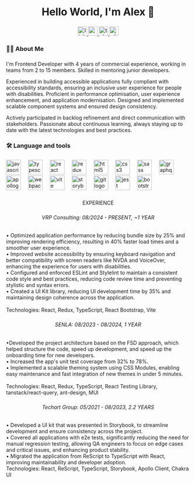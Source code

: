 <div align="center">
  <h1 align="center">Hello World, I'm Alex 👋</h1>
</div>

###

<div align="center">
  <a href="https://www.linkedin.com/in/alex-svirzhevskij/?locale=en_US" target="_blank">
    <img src="https://img.shields.io/static/v1?message=LinkedIn&logo=linkedin&label=&color=0077B5&logoColor=white&labelColor=&style=for-the-badge" height="25" alt="linkedin logo"  />
  </a>
  <a href="mailto:alexander.svirzhevsky@gmail.com">
    <img src="https://img.shields.io/static/v1?message=Gmail&logo=gmail&label=&color=D14836&logoColor=white&labelColor=&style=for-the-badge" height="25" alt="gmail logo"  />
  </a>
  <a href="https://t.me/alexander_svirzhevsky" target="_blank">
    <img src="https://img.shields.io/static/v1?message=Telegram&logo=telegram&label=&color=2CA5E0&logoColor=white&labelColor=&style=for-the-badge" height="25" alt="telegram logo"  />
  </a>
  <a href="https://Wa.me/+375297984910" target="_blank">
    <img src="https://img.shields.io/static/v1?message=Whatsapp&logo=whatsapp&label=&color=25D366&logoColor=white&labelColor=&style=for-the-badge" height="25" alt="whatsapp logo"  />
  </a>
</div>

###

<h3 align="left">👩‍💻  About Me</h3>

###

<p align="left">I'm Frontend Developer with 4 years of commercial experience, working in teams from 2 to 15 members. Skilled in mentoring junior developers.</p>
<p align="left">Experienced in building accessible applications fully compliant with accessibility standards, ensuring an inclusive user experience for people with disabilities. Proficient in performance optimisation, user experience enhancement, and application modernisation. Designed and implemented scalable component systems and ensured design consistency. </p>
<p align="left">Actively participated in backlog refinement and direct communication with stakeholders. Passionate about continuous learning, always staying up to date with the latest technologies and best practices.</p>

###

<h3 align="left">🛠 Language and tools</h3>

###

<div align="left">
  <img src="https://cdn.jsdelivr.net/gh/devicons/devicon/icons/javascript/javascript-original.svg" height="40" alt="javascript logo"  />
  <img width="12" />
  <img src="https://cdn.jsdelivr.net/gh/devicons/devicon/icons/typescript/typescript-original.svg" height="40" alt="typescript logo"  />
  <img width="12" />
  <img src="https://cdn.jsdelivr.net/gh/devicons/devicon/icons/react/react-original.svg" height="40" alt="react logo"  />
  <img width="12" />
  <img src="https://cdn.jsdelivr.net/gh/devicons/devicon/icons/redux/redux-original.svg" height="40" alt="redux logo"  />
  <img width="12" />
  <img src="https://cdn.jsdelivr.net/gh/devicons/devicon/icons/html5/html5-original.svg" height="40" alt="html5 logo"  />
  <img width="12" />
  <img src="https://cdn.jsdelivr.net/gh/devicons/devicon/icons/css3/css3-original.svg" height="40" alt="css3 logo"  />
  <img width="12" />
  <img src="https://skillicons.dev/icons?i=sass" height="40" alt="sass logo"  />
  <img width="12" />
  <img src="https://cdn.jsdelivr.net/gh/devicons/devicon/icons/graphql/graphql-plain.svg" height="40" alt="graphql logo"  />
  <img width="12" />
  <img src="https://cdn.simpleicons.org/apollographql/311C87" height="40" alt="apollographql logo"  />
  <img width="12" />
  <img src="https://cdn.simpleicons.org/webpack/8DD6F9" height="40" alt="webpack logo"  />
  <img width="12" />
  <img src="https://skillicons.dev/icons?i=vite" height="40" alt="vite logo"  />
  <img width="12" />
  <img src="https://cdn.jsdelivr.net/gh/devicons/devicon/icons/storybook/storybook-original.svg" height="40" alt="storybook logo"  />
  <img width="12" />
  <img src="https://cdn.jsdelivr.net/gh/devicons/devicon/icons/git/git-original.svg" height="40" alt="git logo"  />
  <img width="12" />
  <img src="https://cdn.simpleicons.org/jest/C21325" height="40" alt="jest logo"  />
  <img width="12" />
  <img src="https://skillicons.dev/icons?i=bootstrap" height="40" alt="bootstrap logo"  />
</div>

###

<p align="center">EXPERIENCE</p>

###

<h6 align="center">VRP Consulting:  08/2024 - PRESENT,  ~1 YEAR</h6>

###

<p align="left">• Optimized application performance by reducing bundle size by 25% and improving rendering efficiency, resulting in 40% faster load times and a smoother user experience.<br>• Improved website accessibility by ensuring keyboard navigation and better compatibility with screen readers like NVDA and VoiceOver, enhancing the experience for users with disabilities.<br>
• Configured and enforced ESLint and Stylelint to maintain a consistent code style and best practices, reducing code review time and preventing stylistic and syntax errors.<br>
• Created a UI Kit library, reducing UI development time by 35% and maintaining design coherence across the application.<br>
<br>Technologies: React, Redux, TypeScript, React Bootstrap, Vite</p>

###

<h6 align="center">SENLA:  08/2023 - 08/2024,  1 YEAR</h6>

###

<p align="left">•Developed the project architecture based on the FSD approach, which helped structure the code, speed up development, and speed up the onboarding time for new developers.<br>• Increased the app's unit test coverage from 32% to 78%.<br> • Implemented a scalable theming system using CSS Modules, enabling easy maintenance and fast integration of new themes in under 5 minutes.<br>
<br>Technologies: React, Redux, TypeScript, React Testing Library, tanstack/react-query, ant-design, MUI</p>

###

<h6 align="center">Techart Group:  05/2021 - 08/2023,  2.2 YEARS</h6>

###

<p align="left">• Developed a UI kit that was presented in Storybook, to streamline development and ensure consistency across the project.<br>• Covered all applications with e2e tests, significantly reducing the need for manual regression testing, allowing QA engineers to focus on edge cases and critical issues, and enhancing product stability.<br>• Migrated the application from ReScript to TypeScript with React, improving maintainability and developer adoption.<br>Technologies: React, ReScript, TypeScript, Storybook, Apollo Client, Chakra UI</p>

###
